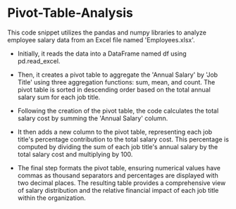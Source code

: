 # Pivot-Table-Analysis
This code snippet utilizes the pandas and numpy libraries to analyze employee salary data from an Excel file named 'Employees.xlsx'. 
* Initially, it reads the data into a DataFrame named df using pd.read_excel.
* Then, it creates a pivot table to aggregate the 'Annual Salary' by 'Job Title' using three aggregation functions: sum, mean, and count.
The pivot table is sorted in descending order based on the total annual salary sum for each job title.

* Following the creation of the pivot table, the code calculates the total salary cost by summing the 'Annual Salary' column.
* It then adds a new column to the pivot table, representing each job title's percentage contribution to the total salary cost. This percentage is computed by dividing the sum of each job title's annual salary by the total salary cost and multiplying by 100.
* The final step formats the pivot table, ensuring numerical values have commas as thousand separators and percentages are displayed with two decimal places. The resulting table provides a comprehensive view of salary distribution and the relative financial impact of each job title within the organization.






